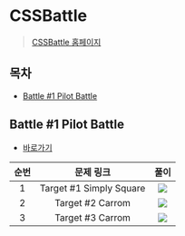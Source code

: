 # CSSBattle

> [CSSBattle 홈페이지](https://cssbattle.dev/)

## 목차

* [Battle #1 Pilot Battle](#battle-1-pilot-battle)

## Battle #1 Pilot Battle

* [바로가기](./battle-1)

| 순번 |        문제 링크        |                             풀이                             |
| :--: | :---------------------: | :----------------------------------------------------------: |
|  1   | Target #1 Simply Square | [<img src="https://icongr.am/devicon/css3-original-wordmark.svg?size=30&color=currentColor">](https://github.com/mooyeon-choi/TIL/tree/master/web/frontend/css-battle/battle-1#target-1-simply-square) |
|  2   |    Target #2 Carrom     | [<img src="https://icongr.am/devicon/css3-original-wordmark.svg?size=30&color=currentColor">](https://github.com/mooyeon-choi/TIL/tree/master/web/frontend/css-battle/battle-1#target-2-carrom) |
|  3   |    Target #3 Carrom     | [<img src="https://icongr.am/devicon/css3-original-wordmark.svg?size=30&color=currentColor">](https://github.com/mooyeon-choi/TIL/tree/master/web/frontend/css-battle/battle-1#target-3-carrom) |

